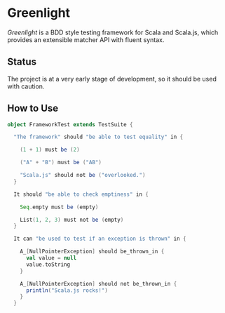 # Greenlight
_Greenlight_ is a BDD style testing framework for Scala and Scala.js, which provides an extensible matcher API with fluent syntax.

## Status

The project is at a very early stage of development, so it should be used with caution.

## How to Use

```scala
object FrameworkTest extends TestSuite {

  "The framework" should "be able to test equality" in {

    (1 + 1) must be (2)

    ("A" + "B") must be ("AB")

    "Scala.js" should not be ("overlooked.")
  }

  It should "be able to check emptiness" in {

    Seq.empty must be (empty)

    List(1, 2, 3) must not be (empty)
  }

  It can "be used to test if an exception is thrown" in {

    A_[NullPointerException] should be_thrown_in {
      val value = null
      value.toString
    }

    A_[NullPointerException] should not be_thrown_in {
      println("Scala.js rocks!")
    }
  }
  ```
